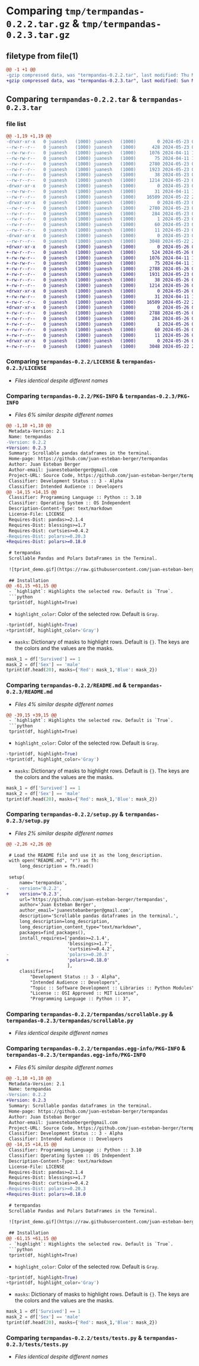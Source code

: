# Comparing `tmp/termpandas-0.2.2.tar.gz` & `tmp/termpandas-0.2.3.tar.gz`

## filetype from file(1)

```diff
@@ -1 +1 @@
-gzip compressed data, was "termpandas-0.2.2.tar", last modified: Thu May 23 08:14:59 2024, max compression
+gzip compressed data, was "termpandas-0.2.3.tar", last modified: Sun May 26 04:50:12 2024, max compression
```

## Comparing `termpandas-0.2.2.tar` & `termpandas-0.2.3.tar`

### file list

```diff
@@ -1,19 +1,19 @@
-drwxr-xr-x   0 juanesh   (1000) juanesh   (1000)        0 2024-05-23 08:14:59.510530 termpandas-0.2.2/
--rw-r--r--   0 juanesh   (1000) juanesh   (1000)      428 2024-05-23 08:12:22.000000 termpandas-0.2.2/CHANGELOG.txt
--rw-rw-r--   0 juanesh   (1000) juanesh   (1000)     1076 2024-04-11 15:26:31.000000 termpandas-0.2.2/LICENSE
--rw-rw-r--   0 juanesh   (1000) juanesh   (1000)       75 2024-04-11 16:34:42.000000 termpandas-0.2.2/MANIFEST.in
--rw-r--r--   0 juanesh   (1000) juanesh   (1000)     2780 2024-05-23 08:14:59.510530 termpandas-0.2.2/PKG-INFO
--rw-r--r--   0 juanesh   (1000) juanesh   (1000)     1923 2024-05-23 08:14:02.000000 termpandas-0.2.2/README.md
--rw-r--r--   0 juanesh   (1000) juanesh   (1000)       38 2024-05-23 08:14:59.510530 termpandas-0.2.2/setup.cfg
--rw-r--r--   0 juanesh   (1000) juanesh   (1000)     1214 2024-05-23 08:11:57.000000 termpandas-0.2.2/setup.py
-drwxr-xr-x   0 juanesh   (1000) juanesh   (1000)        0 2024-05-23 08:14:59.510530 termpandas-0.2.2/termpandas/
--rw-rw-r--   0 juanesh   (1000) juanesh   (1000)       31 2024-04-11 15:57:50.000000 termpandas-0.2.2/termpandas/__init__.py
--rw-r--r--   0 juanesh   (1000) juanesh   (1000)    16509 2024-05-22 22:10:51.000000 termpandas-0.2.2/termpandas/scrollable.py
-drwxr-xr-x   0 juanesh   (1000) juanesh   (1000)        0 2024-05-23 08:14:59.510530 termpandas-0.2.2/termpandas.egg-info/
--rw-r--r--   0 juanesh   (1000) juanesh   (1000)     2780 2024-05-23 08:14:59.000000 termpandas-0.2.2/termpandas.egg-info/PKG-INFO
--rw-r--r--   0 juanesh   (1000) juanesh   (1000)      284 2024-05-23 08:14:59.000000 termpandas-0.2.2/termpandas.egg-info/SOURCES.txt
--rw-r--r--   0 juanesh   (1000) juanesh   (1000)        1 2024-05-23 08:14:59.000000 termpandas-0.2.2/termpandas.egg-info/dependency_links.txt
--rw-r--r--   0 juanesh   (1000) juanesh   (1000)       60 2024-05-23 08:14:59.000000 termpandas-0.2.2/termpandas.egg-info/requires.txt
--rw-r--r--   0 juanesh   (1000) juanesh   (1000)       11 2024-05-23 08:14:59.000000 termpandas-0.2.2/termpandas.egg-info/top_level.txt
-drwxr-xr-x   0 juanesh   (1000) juanesh   (1000)        0 2024-05-23 08:14:59.510530 termpandas-0.2.2/tests/
--rw-r--r--   0 juanesh   (1000) juanesh   (1000)     3048 2024-05-22 22:10:51.000000 termpandas-0.2.2/tests/tests.py
+drwxr-xr-x   0 juanesh   (1000) juanesh   (1000)        0 2024-05-26 04:50:12.804180 termpandas-0.2.3/
+-rw-r--r--   0 juanesh   (1000) juanesh   (1000)      524 2024-05-26 04:49:32.000000 termpandas-0.2.3/CHANGELOG.txt
+-rw-rw-r--   0 juanesh   (1000) juanesh   (1000)     1076 2024-04-11 15:26:31.000000 termpandas-0.2.3/LICENSE
+-rw-rw-r--   0 juanesh   (1000) juanesh   (1000)       75 2024-04-11 16:34:42.000000 termpandas-0.2.3/MANIFEST.in
+-rw-r--r--   0 juanesh   (1000) juanesh   (1000)     2788 2024-05-26 04:50:12.804180 termpandas-0.2.3/PKG-INFO
+-rw-r--r--   0 juanesh   (1000) juanesh   (1000)     1931 2024-05-23 08:51:51.000000 termpandas-0.2.3/README.md
+-rw-r--r--   0 juanesh   (1000) juanesh   (1000)       38 2024-05-26 04:50:12.804180 termpandas-0.2.3/setup.cfg
+-rw-r--r--   0 juanesh   (1000) juanesh   (1000)     1214 2024-05-26 04:47:00.000000 termpandas-0.2.3/setup.py
+drwxr-xr-x   0 juanesh   (1000) juanesh   (1000)        0 2024-05-26 04:50:12.800847 termpandas-0.2.3/termpandas/
+-rw-rw-r--   0 juanesh   (1000) juanesh   (1000)       31 2024-04-11 15:57:50.000000 termpandas-0.2.3/termpandas/__init__.py
+-rw-r--r--   0 juanesh   (1000) juanesh   (1000)    16509 2024-05-22 22:10:51.000000 termpandas-0.2.3/termpandas/scrollable.py
+drwxr-xr-x   0 juanesh   (1000) juanesh   (1000)        0 2024-05-26 04:50:12.804180 termpandas-0.2.3/termpandas.egg-info/
+-rw-r--r--   0 juanesh   (1000) juanesh   (1000)     2788 2024-05-26 04:50:12.000000 termpandas-0.2.3/termpandas.egg-info/PKG-INFO
+-rw-r--r--   0 juanesh   (1000) juanesh   (1000)      284 2024-05-26 04:50:12.000000 termpandas-0.2.3/termpandas.egg-info/SOURCES.txt
+-rw-r--r--   0 juanesh   (1000) juanesh   (1000)        1 2024-05-26 04:50:12.000000 termpandas-0.2.3/termpandas.egg-info/dependency_links.txt
+-rw-r--r--   0 juanesh   (1000) juanesh   (1000)       60 2024-05-26 04:50:12.000000 termpandas-0.2.3/termpandas.egg-info/requires.txt
+-rw-r--r--   0 juanesh   (1000) juanesh   (1000)       11 2024-05-26 04:50:12.000000 termpandas-0.2.3/termpandas.egg-info/top_level.txt
+drwxr-xr-x   0 juanesh   (1000) juanesh   (1000)        0 2024-05-26 04:50:12.804180 termpandas-0.2.3/tests/
+-rw-r--r--   0 juanesh   (1000) juanesh   (1000)     3048 2024-05-22 22:10:51.000000 termpandas-0.2.3/tests/tests.py
```

### Comparing `termpandas-0.2.2/LICENSE` & `termpandas-0.2.3/LICENSE`

 * *Files identical despite different names*

### Comparing `termpandas-0.2.2/PKG-INFO` & `termpandas-0.2.3/PKG-INFO`

 * *Files 6% similar despite different names*

```diff
@@ -1,10 +1,10 @@
 Metadata-Version: 2.1
 Name: termpandas
-Version: 0.2.2
+Version: 0.2.3
 Summary: Scrollable pandas dataframes in the terminal.
 Home-page: https://github.com/juan-esteban-berger/termpandas
 Author: Juan Esteban Berger
 Author-email: juanestebanberger@gmail.com
 Project-URL: Source Code, https://github.com/juan-esteban-berger/termpandas
 Classifier: Development Status :: 3 - Alpha
 Classifier: Intended Audience :: Developers
@@ -14,15 +14,15 @@
 Classifier: Programming Language :: Python :: 3.10
 Classifier: Operating System :: OS Independent
 Description-Content-Type: text/markdown
 License-File: LICENSE
 Requires-Dist: pandas>=2.1.4
 Requires-Dist: blessings>=1.7
 Requires-Dist: curtsies>=0.4.2
-Requires-Dist: polars>=0.20.3
+Requires-Dist: polars>=0.18.0
 
 # termpandas
 Scrollable Pandas and Polars DataFrames in the Terminal.
 
 ![tprint_demo.gif](https://raw.githubusercontent.com/juan-esteban-berger/termpandas/main/tprint_demo.gif)
 
 ## Installation
@@ -61,15 +61,15 @@
 - `highlight`: Highlights the selected row. Default is `True`.
 ```python
 tprint(df, highlight=True)
 ```
 
 - `highlight_color`: Color of the selected row. Default is `Gray`.
 ```python
-tprint(df, highlight=True)
+tprint(df, highlight_color='Gray')
 ```
 
 - `masks`: Dictionary of masks to highlight rows. Default is `{}`. The keys are the colors and the values are the masks.
 ```python
 mask_1 = df['Survived'] == 1
 mask_2 = df['Sex'] == 'male'
 tprint(df.head(20), masks={'Red': mask_1,'Blue': mask_2})
```

### Comparing `termpandas-0.2.2/README.md` & `termpandas-0.2.3/README.md`

 * *Files 4% similar despite different names*

```diff
@@ -39,15 +39,15 @@
 - `highlight`: Highlights the selected row. Default is `True`.
 ```python
 tprint(df, highlight=True)
 ```
 
 - `highlight_color`: Color of the selected row. Default is `Gray`.
 ```python
-tprint(df, highlight=True)
+tprint(df, highlight_color='Gray')
 ```
 
 - `masks`: Dictionary of masks to highlight rows. Default is `{}`. The keys are the colors and the values are the masks.
 ```python
 mask_1 = df['Survived'] == 1
 mask_2 = df['Sex'] == 'male'
 tprint(df.head(20), masks={'Red': mask_1,'Blue': mask_2})
```

### Comparing `termpandas-0.2.2/setup.py` & `termpandas-0.2.3/setup.py`

 * *Files 2% similar despite different names*

```diff
@@ -2,26 +2,26 @@
 
 # Load the README file and use it as the long_description.
 with open("README.md", "r") as fh:
     long_description = fh.read()
 
 setup(
     name='termpandas',
-    version='0.2.2',
+    version='0.2.3',
     url='https://github.com/juan-esteban-berger/termpandas',
     author='Juan Esteban Berger',
     author_email='juanestebanberger@gmail.com',
     description='Scrollable pandas dataframes in the terminal.',
     long_description=long_description,
     long_description_content_type="text/markdown",
     packages=find_packages(),
     install_requires=['pandas>=2.1.4',
                       'blessings>=1.7',
                       'curtsies>=0.4.2',
-                      'polars>=0.20.3'
+                      'polars>=0.18.0'
                       ],
     classifiers=[
         "Development Status :: 3 - Alpha",
         "Intended Audience :: Developers",
         "Topic :: Software Development :: Libraries :: Python Modules",
         "License :: OSI Approved :: MIT License",
         "Programming Language :: Python :: 3",
```

### Comparing `termpandas-0.2.2/termpandas/scrollable.py` & `termpandas-0.2.3/termpandas/scrollable.py`

 * *Files identical despite different names*

### Comparing `termpandas-0.2.2/termpandas.egg-info/PKG-INFO` & `termpandas-0.2.3/termpandas.egg-info/PKG-INFO`

 * *Files 6% similar despite different names*

```diff
@@ -1,10 +1,10 @@
 Metadata-Version: 2.1
 Name: termpandas
-Version: 0.2.2
+Version: 0.2.3
 Summary: Scrollable pandas dataframes in the terminal.
 Home-page: https://github.com/juan-esteban-berger/termpandas
 Author: Juan Esteban Berger
 Author-email: juanestebanberger@gmail.com
 Project-URL: Source Code, https://github.com/juan-esteban-berger/termpandas
 Classifier: Development Status :: 3 - Alpha
 Classifier: Intended Audience :: Developers
@@ -14,15 +14,15 @@
 Classifier: Programming Language :: Python :: 3.10
 Classifier: Operating System :: OS Independent
 Description-Content-Type: text/markdown
 License-File: LICENSE
 Requires-Dist: pandas>=2.1.4
 Requires-Dist: blessings>=1.7
 Requires-Dist: curtsies>=0.4.2
-Requires-Dist: polars>=0.20.3
+Requires-Dist: polars>=0.18.0
 
 # termpandas
 Scrollable Pandas and Polars DataFrames in the Terminal.
 
 ![tprint_demo.gif](https://raw.githubusercontent.com/juan-esteban-berger/termpandas/main/tprint_demo.gif)
 
 ## Installation
@@ -61,15 +61,15 @@
 - `highlight`: Highlights the selected row. Default is `True`.
 ```python
 tprint(df, highlight=True)
 ```
 
 - `highlight_color`: Color of the selected row. Default is `Gray`.
 ```python
-tprint(df, highlight=True)
+tprint(df, highlight_color='Gray')
 ```
 
 - `masks`: Dictionary of masks to highlight rows. Default is `{}`. The keys are the colors and the values are the masks.
 ```python
 mask_1 = df['Survived'] == 1
 mask_2 = df['Sex'] == 'male'
 tprint(df.head(20), masks={'Red': mask_1,'Blue': mask_2})
```

### Comparing `termpandas-0.2.2/tests/tests.py` & `termpandas-0.2.3/tests/tests.py`

 * *Files identical despite different names*

